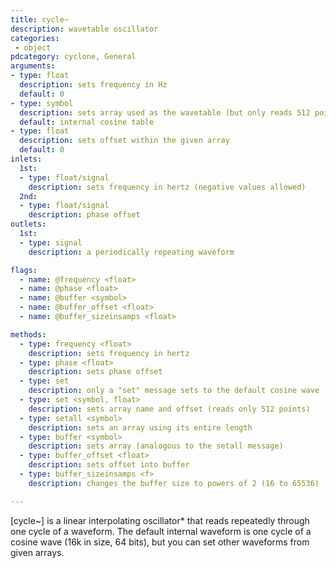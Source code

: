 ```yaml
---
title: cycle~
description: wavetable oscillator
categories:
 - object
pdcategory: cyclone, General
arguments:
- type: float
  description: sets frequency in Hz
  default: 0
- type: symbol
  description: sets array used as the wavetable (but only reads 512 points from the buffer)
  default: internal cosine table
- type: float
  description: sets offset within the given array
  default: 0
inlets:
  1st:
  - type: float/signal
    description: sets frequency in hertz (negative values allowed)
  2nd:
  - type: float/signal
    description: phase offset
outlets:
  1st:
  - type: signal
    description: a periodically repeating waveform

flags:
  - name: @frequency <float>
  - name: @phase <float>
  - name: @buffer <symbol>
  - name: @buffer_offset <float>
  - name: @buffer_sizeinsamps <float>

methods:
  - type: frequency <float>
    description: sets frequency in hertz
  - type: phase <float>
    description: sets phase offset
  - type: set
    description: only a "set" message sets to the default cosine wave
  - type: set <symbol, float>
    description: sets array name and offset (reads only 512 points)
  - type: setall <symbol>
    description: sets an array using its entire length
  - type: buffer <symbol>
    description: sets array (analogous to the setall message)
  - type: buffer_offset <float>
    description: sets offset into buffer
  - type: buffer_sizeinsamps <f>
    description: changes the buffer size to powers of 2 (16 to 65536)

---
```


[cycle~] is a linear interpolating oscillator* that reads repeatedly through one cycle of a waveform. The default internal waveform is one cycle of a cosine wave (16k in size, 64 bits), but you can set other waveforms from given arrays.

